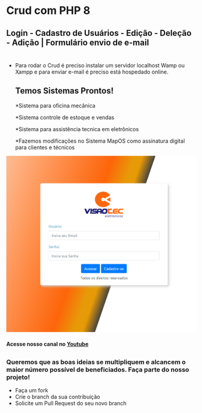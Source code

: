 


# Crud com PHP 8
## Login - Cadastro de Usuários - Edição - Deleção - Adição | Formulário envio de e-mail

#

* Para rodar o Crud é preciso instalar um servidor localhost Wamp ou Xampp e para enviar e-mail é preciso está hospedado online.

  ##
  <h2>Temos Sistemas Prontos!</h2>
  <p>*Sistema para oficina mecânica</p>
  <p>*Sistema controle de estoque e vendas</p>
  <p>*Sistema para assistência tecnica em eletrônicos</p>
  <p>*Fazemos modificações no Sistema MapOS como assinatura digital para clientes e técnicos</p>

![crud](https://github.com/visaotec/Crud_PHP_8/blob/main/login.PNG)


#### Acesse nosso canal no [Youtube](https://www.youtube.com/channel/UCrQgt3TC4XIX9jxLkiENBRA)
##
### Queremos que as boas ideias se multipliquem e alcancem o maior número possível de beneficiados. Faça parte do nosso projeto!  
* Faça um fork
* Crie o branch da sua contribuição
* Solicite um Pull Request do seu novo branch
